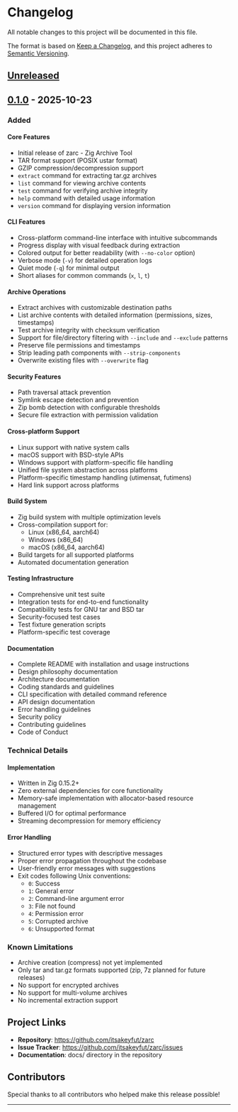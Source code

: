 # Changelog

All notable changes to this project will be documented in this file.

The format is based on [Keep a Changelog](https://keepachangelog.com/en/1.1.0/),
and this project adheres to [Semantic Versioning](https://semver.org/spec/v2.0.0.html).

## [Unreleased]

## [0.1.0] - 2025-10-23

### Added

#### Core Features
- Initial release of zarc - Zig Archive Tool
- TAR format support (POSIX ustar format)
- GZIP compression/decompression support
- `extract` command for extracting tar.gz archives
- `list` command for viewing archive contents
- `test` command for verifying archive integrity
- `help` command with detailed usage information
- `version` command for displaying version information

#### CLI Features
- Cross-platform command-line interface with intuitive subcommands
- Progress display with visual feedback during extraction
- Colored output for better readability (with `--no-color` option)
- Verbose mode (`-v`) for detailed operation logs
- Quiet mode (`-q`) for minimal output
- Short aliases for common commands (`x`, `l`, `t`)

#### Archive Operations
- Extract archives with customizable destination paths
- List archive contents with detailed information (permissions, sizes, timestamps)
- Test archive integrity with checksum verification
- Support for file/directory filtering with `--include` and `--exclude` patterns
- Preserve file permissions and timestamps
- Strip leading path components with `--strip-components`
- Overwrite existing files with `--overwrite` flag

#### Security Features
- Path traversal attack prevention
- Symlink escape detection and prevention
- Zip bomb detection with configurable thresholds
- Secure file extraction with permission validation

#### Cross-platform Support
- Linux support with native system calls
- macOS support with BSD-style APIs
- Windows support with platform-specific file handling
- Unified file system abstraction across platforms
- Platform-specific timestamp handling (utimensat, futimens)
- Hard link support across platforms

#### Build System
- Zig build system with multiple optimization levels
- Cross-compilation support for:
  - Linux (x86_64, aarch64)
  - Windows (x86_64)
  - macOS (x86_64, aarch64)
- Build targets for all supported platforms
- Automated documentation generation

#### Testing Infrastructure
- Comprehensive unit test suite
- Integration tests for end-to-end functionality
- Compatibility tests for GNU tar and BSD tar
- Security-focused test cases
- Test fixture generation scripts
- Platform-specific test coverage

#### Documentation
- Complete README with installation and usage instructions
- Design philosophy documentation
- Architecture documentation
- Coding standards and guidelines
- CLI specification with detailed command reference
- API design documentation
- Error handling guidelines
- Security policy
- Contributing guidelines
- Code of Conduct

### Technical Details

#### Implementation
- Written in Zig 0.15.2+
- Zero external dependencies for core functionality
- Memory-safe implementation with allocator-based resource management
- Buffered I/O for optimal performance
- Streaming decompression for memory efficiency

#### Error Handling
- Structured error types with descriptive messages
- Proper error propagation throughout the codebase
- User-friendly error messages with suggestions
- Exit codes following Unix conventions:
  - `0`: Success
  - `1`: General error
  - `2`: Command-line argument error
  - `3`: File not found
  - `4`: Permission error
  - `5`: Corrupted archive
  - `6`: Unsupported format

### Known Limitations

- Archive creation (compress) not yet implemented
- Only tar and tar.gz formats supported (zip, 7z planned for future releases)
- No support for encrypted archives
- No support for multi-volume archives
- No incremental extraction support

## Project Links

- **Repository**: https://github.com/itsakeyfut/zarc
- **Issue Tracker**: https://github.com/itsakeyfut/zarc/issues
- **Documentation**: docs/ directory in the repository

## Contributors

Special thanks to all contributors who helped make this release possible!

---

[Unreleased]: https://github.com/itsakeyfut/zarc/compare/v0.1.0...HEAD
[0.1.0]: https://github.com/itsakeyfut/zarc/releases/tag/v0.1.0
